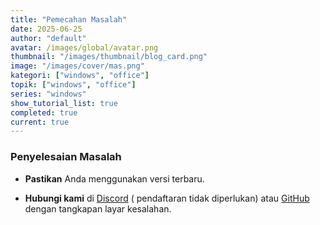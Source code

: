 ```yaml
---
title: "Pemecahan Masalah"
date: 2025-06-25
author: "default"
avatar: /images/global/avatar.png
thumbnail: "/images/thumbnail/blog_card.png"
image: "/images/cover/mas.png"
kategori: ["windows", "office"]
topik: ["windows", "office"]
series: "windows"
show_tutorial_list: true
completed: true
current: true 
---
```


### Penyelesaian Masalah

- **Pastikan** Anda menggunakan versi terbaru.

- **Hubungi kami** di [Discord](https://discord.gg/yJ8phEmbw9) (
pendaftaran tidak diperlukan) atau [GitHub](https://paintnokio.github.io) 
dengan tangkapan layar kesalahan.

